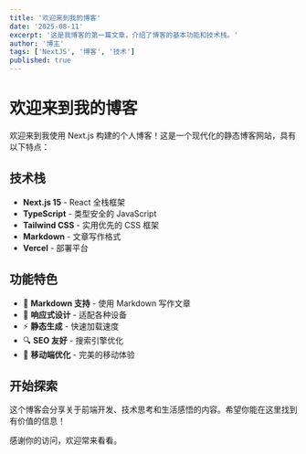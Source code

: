 ```yaml
---
title: '欢迎来到我的博客'
date: '2025-08-11'
excerpt: '这是我博客的第一篇文章，介绍了博客的基本功能和技术栈。'
author: '博主'
tags: ['NextJS', '博客', '技术']
published: true
---
```


# 欢迎来到我的博客

欢迎来到我使用 Next.js 构建的个人博客！这是一个现代化的静态博客网站，具有以下特点：

## 技术栈

- **Next.js 15** - React 全栈框架
- **TypeScript** - 类型安全的 JavaScript
- **Tailwind CSS** - 实用优先的 CSS 框架
- **Markdown** - 文章写作格式
- **Vercel** - 部署平台

## 功能特色

- 📝 **Markdown 支持** - 使用 Markdown 写作文章
- 🎨 **响应式设计** - 适配各种设备
- ⚡ **静态生成** - 快速加载速度
- 🔍 **SEO 友好** - 搜索引擎优化
- 📱 **移动端优化** - 完美的移动体验

## 开始探索

这个博客会分享关于前端开发、技术思考和生活感悟的内容。希望你能在这里找到有价值的信息！

感谢你的访问，欢迎常来看看。